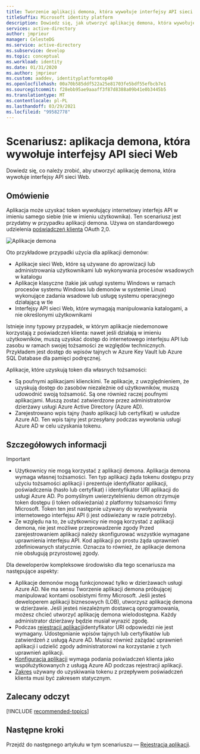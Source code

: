 ```yaml
---
title: Tworzenie aplikacji demona, która wywołuje interfejsy API sieci Web | Azure
titleSuffix: Microsoft identity platform
description: Dowiedz się, jak utworzyć aplikację demona, która wywołuje interfejsy API sieci Web
services: active-directory
author: jmprieur
manager: CelesteDG
ms.service: active-directory
ms.subservice: develop
ms.topic: conceptual
ms.workload: identity
ms.date: 01/31/2020
ms.author: jmprieur
ms.custom: aaddev, identityplatformtop40
ms.openlocfilehash: 00a70b585ddf522a25e81703fe5bdf55efbcb7e1
ms.sourcegitcommit: f28ebb95ae9aaaff3f87d8388a09b41e0b3445b5
ms.translationtype: MT
ms.contentlocale: pl-PL
ms.lasthandoff: 03/29/2021
ms.locfileid: "99582778"
---
```

# <a name="scenario-daemon-application-that-calls-web-apis"></a>Scenariusz: aplikacja demona, która wywołuje interfejsy API sieci Web

Dowiedz się, co należy zrobić, aby utworzyć aplikację demona, która wywołuje interfejsy API sieci Web.

## <a name="overview"></a>Omówienie

Aplikacja może uzyskać token wywołujący internetowy interfejs API w imieniu samego siebie (nie w imieniu użytkownika). Ten scenariusz jest przydatny w przypadku aplikacji demona. Używa on standardowego udzielenia [poświadczeń klienta](v2-oauth2-client-creds-grant-flow.md) OAuth 2,0.

![Aplikacje demona](./media/scenario-daemon-app/daemon-app.svg)

Oto przykładowe przypadki użycia dla aplikacji demonów:

- Aplikacje sieci Web, które są używane do aprowizacji lub administrowania użytkownikami lub wykonywania procesów wsadowych w katalogu
- Aplikacje klasyczne (takie jak usługi systemu Windows w ramach procesów systemu Windows lub demonów w systemie Linux) wykonujące zadania wsadowe lub usługę systemu operacyjnego działającą w tle
- Interfejsy API sieci Web, które wymagają manipulowania katalogami, a nie określonymi użytkownikami

Istnieje inny typowy przypadek, w którym aplikacje niedemonowe korzystają z poświadczeń klienta: nawet jeśli działają w imieniu użytkowników, muszą uzyskać dostęp do internetowego interfejsu API lub zasobu w ramach swojej tożsamości ze względów technicznych. Przykładem jest dostęp do wpisów tajnych w Azure Key Vault lub Azure SQL Database dla pamięci podręcznej.

Aplikacje, które uzyskują token dla własnych tożsamości:

- Są poufnymi aplikacjami klienckimi. Te aplikacje, z uwzględnieniem, że uzyskują dostęp do zasobów niezależnie od użytkowników, muszą udowodnić swoją tożsamość. Są one również raczej poufnymi aplikacjami. Muszą zostać zatwierdzone przez administratorów dzierżawy usługi Azure Active Directory (Azure AD).
- Zarejestrowano wpis tajny (hasło aplikacji lub certyfikat) w usłudze Azure AD. Ten wpis tajny jest przesyłany podczas wywołania usługi Azure AD w celu uzyskania tokenu.

## <a name="specifics"></a>Szczegółowych informacji

> [!IMPORTANT]
>
> - Użytkownicy nie mogą korzystać z aplikacji demona. Aplikacja demona wymaga własnej tożsamości. Ten typ aplikacji żąda tokenu dostępu przy użyciu tożsamości aplikacji i prezentuje identyfikator aplikacji, poświadczenia (hasło lub certyfikat) i identyfikator URI aplikacji do usługi Azure AD. Po pomyślnym uwierzytelnieniu demon otrzymuje token dostępu (i token odświeżania) z platformy tożsamości firmy Microsoft. Token ten jest następnie używany do wywoływania internetowego interfejsu API (i jest odświeżany w razie potrzeby).
> - Ze względu na to, że użytkownicy nie mogą korzystać z aplikacji demona, nie jest możliwe przeprowadzenie zgody Przed zarejestrowaniem aplikacji należy skonfigurować wszystkie wymagane uprawnienia interfejsu API. Kod aplikacji po prostu żąda uprawnień zdefiniowanych statycznie. Oznacza to również, że aplikacje demona nie obsługują przyrostowej zgody.

Dla deweloperów kompleksowe środowisko dla tego scenariusza ma następujące aspekty:

- Aplikacje demonów mogą funkcjonować tylko w dzierżawach usługi Azure AD. Nie ma sensu Tworzenie aplikacji demona próbującej manipulować kontami osobistymi firmy Microsoft. Jeśli jesteś deweloperem aplikacji biznesowych (LOB), utworzysz aplikację demona w dzierżawie. Jeśli jesteś niezależnym dostawcą oprogramowania, możesz chcieć utworzyć aplikację demona wielodostępna. Każdy administrator dzierżawy będzie musiał wyrazić zgodę.
- Podczas [rejestracji aplikacji](./scenario-daemon-app-registration.md)identyfikator URI odpowiedzi nie jest wymagany. Udostępnianie wpisów tajnych lub certyfikatów lub zatwierdzeń z usługą Azure AD. Musisz również zażądać uprawnień aplikacji i udzielić zgody administratorowi na korzystanie z tych uprawnień aplikacji.
- [Konfiguracja aplikacji](./scenario-daemon-app-configuration.md) wymaga podania poświadczeń klienta jako współużytkowanych z usługą Azure AD podczas rejestracji aplikacji.
- [Zakres](scenario-daemon-acquire-token.md#scopes-to-request) używany do uzyskiwania tokenu z przepływem poświadczeń klienta musi być zakresem statycznym.

## <a name="recommended-reading"></a>Zalecany odczyt

[!INCLUDE [recommended-topics](../../../includes/active-directory-develop-scenarios-prerequisites.md)]

## <a name="next-steps"></a>Następne kroki

Przejdź do następnego artykułu w tym scenariuszu — [Rejestracja aplikacji](./scenario-daemon-app-registration.md).
